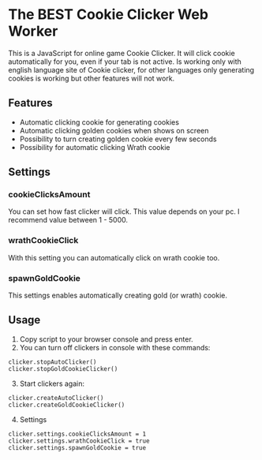 # The BEST Cookie Clicker Web Worker

This is a JavaScript for online game Cookie Clicker.
It will click cookie automatically for you, even if your tab is not active.
Is working only with english language site of Cookie clicker, for other languages only generating cookies is working but other features will not work.

## Features

- Automatic clicking cookie for generating cookies
- Automatic clicking golden cookies when shows on screen
- Possibility to turn creating golden cookie every few seconds
- Possibility for automatic clicking Wrath cookie

## Settings
### cookieClicksAmount
You can set how fast clicker will click. This value depends on your pc. I recommend value between 1 - 5000.
### wrathCookieClick
With this setting you can automatically click on wrath cookie too.
### spawnGoldCookie
This settings enables automatically creating gold (or wrath) cookie.

## Usage

1. Copy script to your browser console and press enter.
2. You can turn off clickers in console with these commands:
```
clicker.stopAutoClicker()
clicker.stopGoldCookieClicker()
```
3. Start clickers again:
```
clicker.createAutoClicker()
clicker.createGoldCookieClicker()
```
4. Settings
```
clicker.settings.cookieClicksAmount = 1
clicker.settings.wrathCookieClick = true
clicker.settings.spawnGoldCookie = true
```
